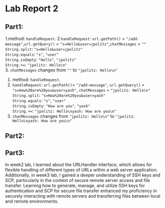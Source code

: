 # Lab Report 2
## Part1:


1.method: `handleRequest`.
2.`handleRequest`: `url.getPath()` = `"/add-message"`,`url.getQuery()` = `"s=Hello&user=jpolitz"`,`chatMessages` = `""`<br>
`String.split`: `"s=Hello&user=jpolitz"`<br>
`String.equals`: `"s"`, `"user"`<br>
`String.isEmpty`: `"Hello"`, `"jpolitz"`<br>
`String.+=`: `"jpolitz: Hello\n"`<br>
3. `chatMessages` changes from `""` to `"jpolitz: Hello\n"`<br>

1. method: `handleRequest`.
2. `handleRequest`: `url.getPath()`= `"/add-message"`, `url.getQuery()` = `"s=How%20are%20you&user=yash"`, `chatMessages` = `"jpolitz: Hello\n"`<br>
`String.split`: `"s=How%20are%20you&user=yash"`<br>
`String.equals`: `"s"`, `"user"`<br>
`String.isEmpty`: `"How are you"`, `"yash"`<br>
`String.+=`: `"jpolitz: Hello\nyash: How are you\n"`<br>
3. `chatMessages` changes from `"jpolitz: Hello\n"` to `"jpolitz: Hello\nyash: How are you\n"`<br>
## Part2:



## Part3: 
In week2 lab, I learned about the URLHandler interface, which allows for flexible handling of different types of URLs within a web server application. Additionally, in week3 lab, I gained a deeper understanding of SSH keys and SCP, particularly in the context of secure remote server access and file transfer. Learning how to generate, manage, and utilize SSH keys for authentication and SCP for secure file transfer enhanced my proficiency in securely interacting with remote servers and transferring files between local and remote environments.
